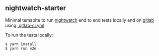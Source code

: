 ## nightwatch-starter

Minimal temaplte to run [nightwatch](https://nightwatchjs.org) end to end tests locally and on [gitlab](http://gitlab.com) using [.gitlab-ci.yml](.gitlab-ci.yml).

To run the tests locally:

```Shell
$ yarn install
$ yarn run e2e
```
